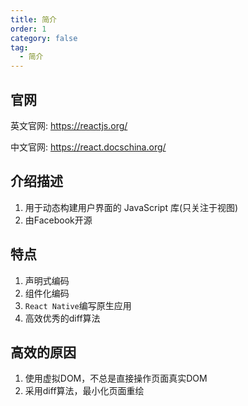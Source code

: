 ```yaml
---
title: 简介
order: 1
category: false
tag:
  - 简介
---
```


## 官网

英文官网: https://reactjs.org/

中文官网: https://react.docschina.org/

## 介绍描述

1. 用于动态构建用户界面的 JavaScript 库(只关注于视图)
2. 由Facebook开源

## 特点

1. 声明式编码
2. 组件化编码
3. `React Native`编写原生应用
4. 高效优秀的diff算法

## 高效的原因

1. 使用虚拟DOM，不总是直接操作页面真实DOM
2. 采用diff算法，最小化页面重绘
